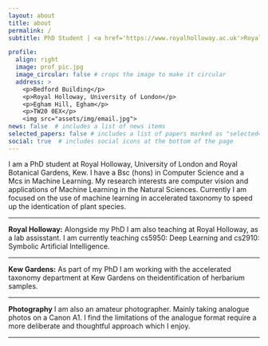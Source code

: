 ```yaml
---
layout: about
title: about
permalink: /
subtitle: PhD Student | <a href='https://www.royalholloway.ac.uk'>Royal Holloway, Univerity of London</a> | <a href='https://www.kew.org'>Royal Botanical Gardens, Kew</a>

profile:
  align: right
  image: prof_pic.jpg
  image_circular: false # crops the image to make it circular
  address: >
    <p>Bedford Building</p>
    <p>Royal Holloway, University of London</p>
    <p>Egham Hill, Egham</p>
    <p>TW20 0EX</p>
    <img src="assets/img/email.jpg">
news: false  # includes a list of news items
selected_papers: false # includes a list of papers marked as "selected={true}"
social: true  # includes social icons at the bottom of the page
---
```


I am a PhD student at Royal Holloway, University of London and Royal Botanical Gardens, Kew.
 I have a Bsc (hons) in Computer Science and a Mcs in Machine Learning.
My research interests are computer vision and applications of Machine Learning in the Natural Sciences.
Currently I am focused on the use of machine learning in accelerated taxonomy to speed up the identication of plant species.

---

<b>Royal Holloway:</b> Alongside my PhD I am also teaching at Royal Holloway, as a lab assisstant. I am currently teaching cs5950: Deep Learning and cs2910: Symbolic Artificial Intelligence.

---

<b>Kew Gardens:</b> As part of my PhD I am working with the accelerated taxonomy department at Kew Gardens on theidentification of herbarium samples.

---

<b>Photography</b> I am also an amateur photographer. Mainly taking analogue photos on a Canon A1.
I find the limitations of the analogue format require a more deliberate and thoughtful approach which I enjoy. 

---
